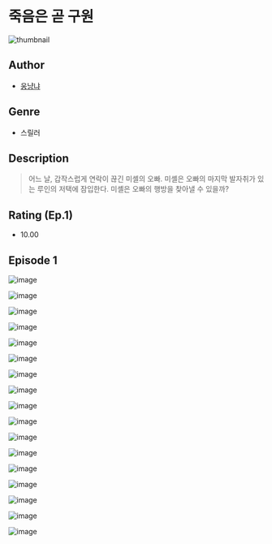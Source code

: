 # 죽음은 곧 구원
![thumbnail](https://image-comic.pstatic.net/user_contents_data/challenge_comic/2023/05/25/263278/upload_4122822486489850424_480x623.jpeg)

## Author
- [웅냥냐](https://comic.naver.com/artistTitle?id=263278)

## Genre
- 스릴러

## Description
> 어느 날, 갑작스럽게 연락이 끊긴 미셸의 오빠. 미셸은 오빠의 마지막 발자취가 있는 루인의 저택에 잠입한다. 미셸은 오빠의 행방을 찾아낼 수 있을까?


## Rating (Ep.1)
- 10.00

## Episode 1
![image](https://image-comic.pstatic.net/user_contents_data/challenge_comic/2023/05/25/263278/upload_7003490380846086194.jpeg)

![image](https://image-comic.pstatic.net/user_contents_data/challenge_comic/2023/05/25/263278/upload_7018071915092064312.jpeg)

![image](https://image-comic.pstatic.net/user_contents_data/challenge_comic/2023/05/25/263278/upload_3978476413876580449.jpeg)

![image](https://image-comic.pstatic.net/user_contents_data/challenge_comic/2023/05/25/263278/upload_7305511713123610677.jpeg)

![image](https://image-comic.pstatic.net/user_contents_data/challenge_comic/2023/05/25/263278/upload_3703754634060654129.jpeg)

![image](https://image-comic.pstatic.net/user_contents_data/challenge_comic/2023/05/25/263278/upload_7291672160265384240.jpeg)

![image](https://image-comic.pstatic.net/user_contents_data/challenge_comic/2023/05/25/263278/upload_7005175718215037494.jpeg)

![image](https://image-comic.pstatic.net/user_contents_data/challenge_comic/2023/05/25/263278/upload_3545565704964093026.jpeg)

![image](https://image-comic.pstatic.net/user_contents_data/challenge_comic/2023/05/25/263278/upload_3978198207366849847.jpeg)

![image](https://image-comic.pstatic.net/user_contents_data/challenge_comic/2023/05/25/263278/upload_3977581596866983012.jpeg)

![image](https://image-comic.pstatic.net/user_contents_data/challenge_comic/2023/05/25/263278/upload_3760560885163307060.jpeg)

![image](https://image-comic.pstatic.net/user_contents_data/challenge_comic/2023/05/25/263278/upload_7293127019518505273.jpeg)

![image](https://image-comic.pstatic.net/user_contents_data/challenge_comic/2023/05/25/263278/upload_3761966267161983028.jpeg)

![image](https://image-comic.pstatic.net/user_contents_data/challenge_comic/2023/05/25/263278/upload_3760850051654758708.jpeg)

![image](https://image-comic.pstatic.net/user_contents_data/challenge_comic/2023/05/25/263278/upload_3835150658755323447.jpeg)

![image](https://image-comic.pstatic.net/user_contents_data/challenge_comic/2023/05/25/263278/upload_7292564087519720753.jpeg)

![image](https://image-comic.pstatic.net/user_contents_data/challenge_comic/2023/05/25/263278/upload_3762588405254469428.jpeg)
